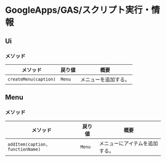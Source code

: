 # GoogleApps/GAS/スクリプト実行・情報

## Ui

### メソッド

| メソッド              | 戻り値 | 概要                 |
| --------------------- | ------ | -------------------- |
| `createMenu(caption)` | `Menu` | メニューを追加する。 |

## Menu

### メソッド

| メソッド                         | 戻り値 | 概要                           |
| -------------------------------- | ------ | ------------------------------ |
| `addItem(caption, functionName)` | `Menu` | メニューにアイテムを追加する。 |
